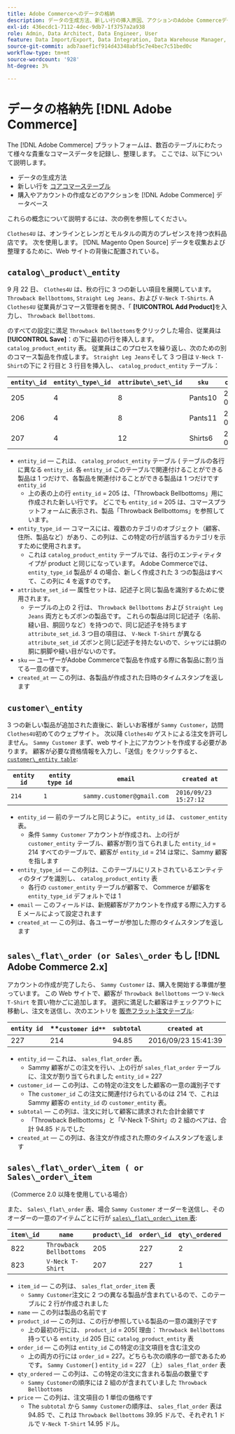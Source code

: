 ```yaml
---
title: Adobe Commerceへのデータの格納
description: データの生成方法、新しい行の挿入原因、アクションのAdobe Commerceデータベースへの記録方法について説明します。
exl-id: 436ecdc1-7112-4dec-9db7-1f3757a2a938
role: Admin, Data Architect, Data Engineer, User
feature: Data Import/Export, Data Integration, Data Warehouse Manager, Commerce Tables
source-git-commit: adb7aaef1cf914d43348abf5c7e4bec7c51bed0c
workflow-type: tm+mt
source-wordcount: '928'
ht-degree: 3%

---
```


# データの格納先 [!DNL Adobe Commerce]

The [!DNL Adobe Commerce] プラットフォームは、数百のテーブルにわたって様々な貴重なコマースデータを記録し、整理します。 ここでは、以下について説明します。

* データの生成方法
* 新しい行を [コアコマーステーブル](../data-warehouse-mgr/common-mage-tables.md)
* 購入やアカウントの作成などのアクションを [!DNL Adobe Commerce] データベース

これらの概念について説明するには、次の例を参照してください。

`Clothes4U` は、オンラインとレンガとモルタルの両方のプレゼンスを持つ衣料品店です。 次を使用します。 [!DNL Magento Open Source] データを収集および整理するために、Web サイトの背後に配置されている。

## `catalog\_product\_entity`

9 月 22 日、 `Clothes4U` は、秋の行に 3 つの新しい項目を展開しています。 `Throwback Bellbottoms`, `Straight Leg Jeans`、および `V-Neck T-Shirts`. A `Clothes4U` 従業員がコマース管理者を開き、「 **[!UICONTROL Add Product]**&#x200B;を入力し、 `Throwback Bellbottoms`.

のすべての設定に満足 `Throwback Bellbottoms`をクリックした場合、従業員は **[!UICONTROL Save]**：の下に最初の行を挿入します。 `catalog_product_entity` 表。 従業員はこのプロセスを繰り返し、次のための別のコマース製品を作成します。 `Straight Leg Jeans`そして 3 つ目は `V-Neck T-Shirt`の下に 2 行目と 3 行目を挿入し、 `catalog_product_entity` テーブル：

| **`entity\_id`** | **`entity\_type\_id`** | **`attribute\_set\_id`** | **`sku`** | **`created\_at`** |
|---|---|---|---|---|
| 205 | 4 | 8 | Pants10 | 2016/09/22 09:15:43 |
| 206 | 4 | 8 | Pants11 | 2016/09/22 09:18:17 |
| 207 | 4 | 12 | Shirts6 | 2016/09/22 09:24:02 |

* `entity_id`  — これは、 `catalog_product_entity` テーブル ( テーブルの各行に異なる `entity_id`. 各 `entity_id` このテーブルで関連付けることができる製品は 1 つだけで、各製品を関連付けることができる製品は 1 つだけです `entity_id`
   * 上の表の上の行 `entity_id` = 205 は、「Throwback Bellbottoms」用に作成された新しい行です。 どこでも `entity_id` = 205 は、コマースプラットフォームに表示され、製品「Throwback Bellbottoms」を参照しています。
* `entity_type_id`  — コマースには、複数のカテゴリのオブジェクト（顧客、住所、製品など）があり、この列は、この特定の行が該当するカテゴリを示すために使用されます。
   * これは `catalog_product_entity` テーブルでは、各行のエンティティタイプが product と同じになっています。 Adobe Commerceでは、 `entity_type_id` 製品が 4 の場合、新しく作成された 3 つの製品はすべて、この列に 4 を返すのです。
* `attribute_set_id`  — 属性セットは、記述子と同じ製品を識別するために使用されます。
   * テーブルの上の 2 行は、 `Throwback Bellbottoms` および `Straight Leg Jeans` 両方ともズボンの製品です。 これらの製品は同じ記述子（名前、縫い目、胴回りなど）を持つので、同じ記述子を持ちます `attribute_set_id`. 3 つ目の項目は、 `V-Neck T-Shirt` が異なる `attribute_set_id` ズボンと同じ記述子を持たないので、シャツには胴の胴に胴脚や縫い目がないのです。
* `sku`  — ユーザーがAdobe Commerceで製品を作成する際に各製品に割り当てる一意の値です。
* `created_at`  — この列は、各製品が作成された日時のタイムスタンプを返します

## `customer\_entity`

3 つの新しい製品が追加された直後に、新しいお客様が `Sammy Customer`，訪問 `Clothes4U`初めてのウェブサイト。 次以降 `Clothes4U` ゲストによる注文を許可しません。 `Sammy Customer` まず、web サイト上にアカウントを作成する必要があります。 顧客が必要な資格情報を入力し、「送信」をクリックすると、 [`customer\_entity table`](../data-warehouse-mgr/cust-ent-table.md):

| **`entity id`** | **`entity type id`** | **`email`** | **`created at`** |
|---|---|---|---|
| `214` | `1` | `sammy.customer@gmail.com` | `2016/09/23 15:27:12` |

* `entity_id`  — 前のテーブルと同じように。 `entity_id` は、 `customer_entity` 表。
   * 条件 `Sammy Customer` アカウントが作成され、上の行が `customer_entity` テーブル、顧客が割り当てられました `entity_id` = 214 すべてのテーブルで、顧客が `entity_id` = 214 は常に、Sammy 顧客を指します
* `entity_type_id`  — この列は、このテーブルにリストされているエンティティのタイプを識別し、 `catalog_product_entity` 表
   * 各行の `customer_entity` テーブルが顧客で、 Commerce が顧客を `entity_type_id` デフォルトでは 1
* `email`  — このフィールドは、新規顧客がアカウントを作成する際に入力する E メールによって設定されます
* `created_at`  — この列は、各ユーザーが参加した際のタイムスタンプを返します

## `sales\_flat\_order (or Sales\_order` もし [!DNL Adobe Commerce 2.x]

アカウントの作成が完了したら、 `Sammy Customer` は、購入を開始する準備が整っています。 この Web サイトで、顧客が `Throwback Bellbottoms` 一つ `V-Neck T-Shirt` を買い物かごに追加します。 選択に満足した顧客はチェックアウトに移動し、注文を送信し、次のエントリを [販売フラット注文テーブル](../data-warehouse-mgr/sales-flat-order-table.md):

| **`entity id`** | **`customer id**` | **`subtotal`** | **`created at`** |
|---|---|---|---|
| 227 | 214 | 94.85 | 2016/09/23 15:41:39 |

* `entity_id`  — これは、 `sales_flat_order` 表。
   * Sammy 顧客がこの注文を行い、上の行が `sales_flat_order` テーブルに、注文が割り当てられました `entity_id` = 227
* `customer_id`  — この列は、この特定の注文をした顧客の一意の識別子です
   * The `customer_id` この注文に関連付けられているのは 214 で、これは Sammy 顧客の `entity_id` の `customer_entity` 表。
* `subtotal`  — この列は、注文に対して顧客に請求された合計金額です
   * 「Throwback Bellbottoms」と「V-Neck T-Shirt」の 2 組のペアは、合計 94.85 ドルでした
* `created_at`  — この列は、各注文が作成された際のタイムスタンプを返します

## `sales\_flat\_order\_item ( or Sales\_order\_item`

（Commerce 2.0 以降を使用している場合）

また、 `Sales\_flat\_order` 表、場合 `Sammy Customer` オーダーを送信し、そのオーダーの一意のアイテムごとに行が [`sales\_flat\_order\_item` 表](../data-warehouse-mgr/sales-flat-order-item-table.md):

| **`item\_id`** | **`name`** | **`product\_id`** | **`order\_id`** | **`qty\_ordered`** | **`price`** |
|---|---|---|---|---|---|
| 822 | `Throwback Bellbottoms` | 205 | 227 | 2 | 39.95 |
| 823 | `V-Neck T-Shirt` | 207 | 227 | 1 | 14.95 |

* `item_id`  — この列は、 `sales_flat_order_item` 表
   * `Sammy Customer`注文に 2 つの異なる製品が含まれているので、このテーブルに 2 行が作成されました
* `name`  — この列は製品の名前です
* `product_id`  — この列は、この行が参照している製品の一意の識別子です
   * 上の最初の行には、 `product_id` = 205( 理由： `Throwback Bellbottoms` 持っている `entity_id` 205 日に `catalog_product_entity` 表
* `order_id`  — この列は `entity_id` この特定の注文項目を含む注文の
   * 上の両方の行には `order_id` = 227。どちらも次の順序の一部であるためです。 `Sammy Customer`( ) `entity_id` = 227 （上） `sales_flat_order` 表
* `qty_ordered`  — この列は、この特定の注文に含まれる製品の数量です
   * `Sammy Customer`の順序には 2 組のが含まれていました `Throwback Bellbottoms`
* `price`  — この列は、注文項目の 1 単位の価格です
   * The `subtotal` から `Sammy Customer`の順序は、 `sales_flat_order` 表は 94.85 で、これは `Throwback Bellbottoms` 39.95 ドルで、それぞれ 1 ドルで `V-Neck T-Shirt` 14.95 ドル。
